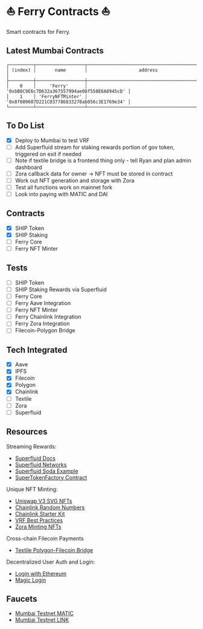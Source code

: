 # ⛵ Ferry Contracts ⛵

Smart contracts for Ferry.

## Latest Mumbai Contracts

```
┌─────────┬──────────────────┬──────────────────────────────────────────────┐
│ (index) │       name       │                   address                    │
├─────────┼──────────────────┼──────────────────────────────────────────────┤
│    0    │     'Ferry'      │ '0xbB8C9E6c7D632a367557994ae08f558E6A8945cD' │
│    1    │ 'FerryNFTMinter' │ '0x8f009607D221C037786833270ab056c3E1769e34' │
└─────────┴──────────────────┴──────────────────────────────────────────────┘
```

## To Do List

- [x] Deploy to Mumbai to test VRF
- [ ] Add Superfluid stream for staking rewards portion of gov token, triggered on exit if needed
- [ ] Note if textile bridge is a frontend thing only - tell Ryan and plan admin dashboard
- [ ] Zora callback data for owner -> NFT must be stored in contract
- [ ] Work out NFT generation and storage with Zora
- [ ] Test all functions work on mainnet fork
- [ ] Look into paying with MATIC and DAI

## Contracts

- [x] SHIP Token
- [x] SHIP Staking
- [ ] Ferry Core
- [ ] Ferry NFT Minter

## Tests

- [ ] SHIP Token
- [ ] SHIP Staking Rewards via Superfluid
- [ ] Ferry Core
- [ ] Ferry Aave Integration
- [ ] Ferry NFT Minter
- [ ] Ferry Chainlink Integration
- [ ] Ferry Zora Integration
- [ ] Filecoin-Polygon Bridge

## Tech Integrated

- [x] Aave
- [x] IPFS
- [x] Filecoin
- [x] Polygon
- [x] Chainlink
- [ ] Textile
- [ ] Zora
- [ ] Superfluid

## Resources

Streaming Rewards:

- [Superfluid Docs](https://docs.superfluid.finance/superfluid/protocol-tutorials/super-tokens)
- [Superfluid Networks](https://docs.superfluid.finance/superfluid/networks/networks)
- [Superfluid Soda Example](https://remix.ethereum.org/#version=soljson-v0.7.6+commit.7338295f.js&optimize=false&runs=200&gist=4669f393d5b9cc199c88ab6e9c68686f&evmVersion=null)
- [SuperTokenFactory Contract](https://github.com/superfluid-finance/protocol-monorepo/blob/dev/packages/ethereum-contracts/contracts/superfluid/SuperTokenFactory.sol)

Unique NFT Minting:

- [Uniswap V3 SVG NFTs](https://github.com/Uniswap/uniswap-v3-periphery/blob/main/contracts/libraries/NFTSVG.sol)
- [Chainlink Random Numbers](https://docs.chain.link/docs/get-a-random-number/)
- [Chainlink Starter Kit](https://github.com/smartcontractkit/hardhat-starter-kit)
- [VRF Best Practices](https://docs.chain.link/docs/chainlink-vrf-best-practices/)
- [Zora Minting NFTs](https://docs.zora.co/zoraos/dev/zdk/zora-protocol#mint)

Cross-chain Filecoin Payments

- [Textile Polygon-Filecoin Bridge](https://github.com/textileio/storage-js#ethpolygon)

Decentralized User Auth and Login:

- [Login with Ethereum](https://github.com/austintgriffith/scaffold-eth/tree/serverless-auth)
- [Magic Login](https://magic.link/)

## Faucets

- [Mumbai Testnet MATIC](https://faucet.matic.network/)
- [Mumbai Testnet LINK](https://linkfaucet.protofire.io/mumbai)
